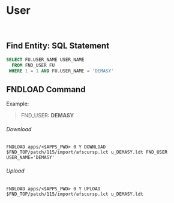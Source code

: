 # User



<br>

## Find Entity: SQL Statement

```sql
SELECT FU.USER_NAME USER_NAME
  FROM FND_USER FU
 WHERE 1 = 1 AND FU.USER_NAME = 'DEMASY'
```

## FNDLOAD Command

Example:

> FND_USER: **DEMASY**

###### Download
```shell
FNDLOAD apps/<$APPS_PWD> 0 Y DOWNLOAD $FND_TOP/patch/115/import/afscursp.lct u_DEMASY.ldt FND_USER USER_NAME='DEMASY'
```

###### Upload
```shell
FNDLOAD apps/<$APPS_PWD> 0 Y UPLOAD $FND_TOP/patch/115/import/afscursp.lct u_DEMASY.ldt
```
